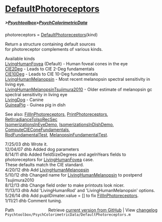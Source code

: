 # [DefaultPhotoreceptors](DefaultPhotoreceptors)
##### >[Psychtoolbox](Psychtoolbox)>[PsychColorimetricData](PsychColorimetricData)

photoreceptors = [DefaultPhotoreceptors](DefaultPhotoreceptors)(kind)  
  
Return a structure containing default sources   
for photoreceptor complements of various kinds.  
  
Available kinds  
  [LivingHumanFovea](LivingHumanFovea) (Default) - Human foveal cones in the eye  
  [CIE2Deg](CIE2Deg) - Leads to CIE 2-Deg fundamentals  
  [CIE10Deg](CIE10Deg) - Leads to CIE 10-Deg fundamentals  
  [LivingHumanMelanopsin](LivingHumanMelanopsin) - Most recent melanopsin spectral sensitivity in living eye.  
  [LivingHumanMelanopsinTsujimura2010](LivingHumanMelanopsinTsujimura2010) - Older estimate of melanopsin gc spectral sensitivity in living eye  
  [LivingDog](LivingDog) - Canine  
  [GuineaPig](GuineaPig) - Guinea pig in dish  
  
See also:  [FillInPhotoreceptors](FillInPhotoreceptors), [PrintPhotoreceptors](PrintPhotoreceptors), [RetIrradianceToIsoRecSec](RetIrradianceToIsoRecSec)  
 [IsomerizationsInEyeDemo](IsomerizationsInEyeDemo), [IsomerizationsInDishDemo](IsomerizationsInDishDemo), [ComputeCIEConeFundamentals](ComputeCIEConeFundamentals),  
 [RodFundamentalTest](RodFundamentalTest), [MelanopsinFundamentalTest](MelanopsinFundamentalTest).  
  
7/25/03  dhb  Wrote it.  
12/04/07 dhb  Added dog parameters  
8/14/11  dhb  Added fieldSizeDegrees and ageInYears fields to photoreceptors for [LivingHumanFovea](LivingHumanFovea) case.  
              These defaults match the CIE standard.  
4/20/12  dhb  Add [LivingHumanMelanopsin](LivingHumanMelanopsin)  
5/10/12  dhb  Changed name for [LivingHumanMelanopsin](LivingHumanMelanopsin) to postpend Tsujimura2010  
8/12/13  dhb  Change field order to make printouts look nicer.  
11/13/13 dhb  Add 'LivingHumanRod' and 'LivingHumanMelanopsin' options.  
5/26/14  dhb  Add pupilDimater.value = [] to fix [FillInPhotoreceptors](FillInPhotoreceptors).  
1/11/21  dhb  Comment tuning.  




<div class="code_header" style="text-align:right;">
  <span style="float:left;">Path&nbsp;&nbsp;</span> <span class="counter">Retrieve <a href=
  "https://raw.github.com/Psychtoolbox-3/Psychtoolbox-3/beta/Psychtoolbox/PsychColorimetricData/DefaultPhotoreceptors.m">current version from GitHub</a> | View <a href=
  "https://github.com/Psychtoolbox-3/Psychtoolbox-3/commits/beta/Psychtoolbox/PsychColorimetricData/DefaultPhotoreceptors.m">changelog</a></span>
</div>
<div class="code">
  <code>Psychtoolbox/PsychColorimetricData/DefaultPhotoreceptors.m</code>
</div>

